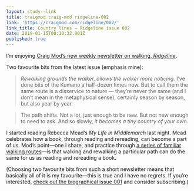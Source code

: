 ```yaml
---
layout: study--link
title: craigmod craig-mod ridgeline-002
link: 'https://craigmod.com/ridgeline/002/'
link_title: Country lines — Ridgeline issue 002
date: 2019-01-15T00:10:32.901Z
published: true
---
```

I’m enjoying [Craig Mod’s new weekly newsletter on walking, _Ridgeline_](https://craigmod.com/ridgeline/).

Two favourite bits from the latest issue (emphasis mine):

> _Rewalking grounds the walker, allows the walker more noticing._ I’ve done bits of the Kumano a half-dozen times now. But to call them the same route is a disservice to nature — they’re never the same (and I don’t mean in the metaphysical sense), certainly season by season, but also year by year.

> The path shifts. Not a lot, just enough to be new. But not new enough to need to ask. And so slowly, _it becomes a tiny country of your own_.

I started reading Rebecca Mead’s _My Life in Middlemarch_ last night. Mead celebrates how a book, through reading and rereading, can become a part of us. Mod’s point—one I share, and practice through [a series of familiar walking routes](https://lucascherkewski.com/study/walking-routes/)—is that walking and rewalking a particular path can do the same for us as reading and rereading a book.

(Choosing two favourite bits from such a short newsletter means that basically all of it is my favourite—this is true and I have no regrets. If you’re interested, [check out the biographical issue 001](https://craigmod.com/ridgeline/001/) and consider subscribing.)


